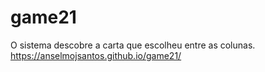 # game21
O sistema descobre a carta que escolheu entre as colunas.
https://anselmojsantos.github.io/game21/

